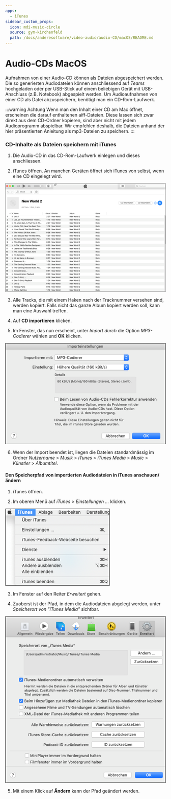 ```yaml
---
apps:
  - iTunes
sidebar_custom_props:
  icon: mdi-music-circle
  source: gym-kirchenfeld
  path: /docs/anderesoftware/video-audio/audio-CD/macOS/README.md
---
```


# Audio-CDs MacOS



Aufnahmen von einer Audio-CD können als Dateien abgespeichert werden. Die so generierten Audiodateien können anschliessend auf _Teams_ hochgeladen oder per USB-Stick auf einem beliebigen Gerät mit USB-Anschluss (z.B. Notebook) abgespielt werden. Um Audioaufnahmen von einer CD als Datei abzuspeichern, benötigt man ein CD-Rom-Laufwerk.

:::warning Achtung
Wenn man den Inhalt einer CD am Mac öffnet, erscheinen die darauf enthaltenen aiff-Dateien. Diese lassen sich zwar direkt aus dem CD-Ordner kopieren, sind aber nicht mit jedem Audioprogramm abspielbar. Wir empfehlen deshalb, die Dateien anhand der hier präsentierten Anleitung als mp3-Dateien zu speichern. 
:::


### CD-Inhalte als Dateien speichern mit iTunes


1. Die Audio-CD in das CD-Rom-Laufwerk einlegen und dieses anschliessen.

2. iTunes öffnen. An manchen Geräten öffnet sich iTunes von selbst, wenn eine CD eingelegt wird.

![](./images/CDkopieren-mac02.png)

3. Alle Tracks, die mit einem Haken nach der Tracknummer versehen sind, werden kopiert. Falls nicht das ganze Album kopiert werden soll, kann man eine Auswahl treffen.

4. Auf __CD importieren__ klicken.

5. Im Fenster, das nun erscheint, unter _Import durch_ die Option _MP3-Codierer_ wählen und __OK__ klicken.

![](./images/CDkopieren-mac03.png)

6. Wenn der Import beendet ist, liegen die Dateien standardmässig im Ordner _Nutzername_ > _Musik_ > _iTunes_ > _iTunes Media_ > _Music_ > _Künstler_ > _Albumtitel_.

#### Den Speicherpfad von importierten Audiodateien in iTunes anschauen/ändern

1. iTunes öffnen.

2. Im oberen Menü auf _iTunes_ > _Einstellungen ..._ klicken.

![](./images/CDkopieren-mac01.png)

3. Im Fenster auf den Reiter _Erweitert_ gehen.

4. Zuoberst ist der Pfad, in dem die Audiodateien abgelegt werden, unter _Speicherort von "iTunes Media"_ sichtbar.

![](./images/CDkopieren-mac04.png)

5. Mit einem Klick auf __Ändern__ kann der Pfad geändert werden.

